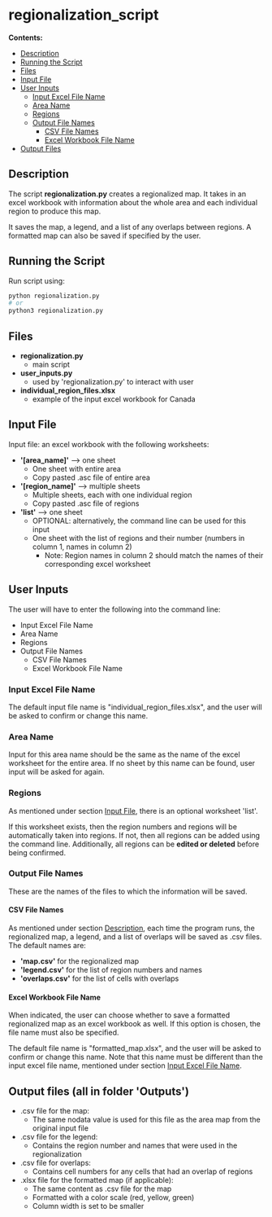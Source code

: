 # regionalization_script

**Contents:**
* [Description](#description)
* [Running the Script](#running-the-script)
* [Files](#files)
* [Input File](#input-file)
* [User Inputs](#user-inputs)
  * [Input Excel File Name](#input-excel-file-name)
  * [Area Name](#area-name)
  * [Regions](#regions)
  * [Output File Names](#output-file-names)
    * [CSV File Names](#csv-file-names)
    * [Excel Workbook File Name](#excel-workbook-file-name)
* [Output Files](#output-files)


## Description
The script **regionalization.py** creates a regionalized map.
It takes in an excel workbook with information about the whole area and each individual region to produce this map. 

It saves the map, a legend, and a list of any overlaps 
between regions. A formatted map can also be saved if specified
by the user.


## Running the Script
Run script using:
```bash
python regionalization.py
# or
python3 regionalization.py
```

## Files
* **regionalization.py**
	* main script
* **user_inputs.py**
	* used by 'regionalization.py' to interact with user
* **individual_region_files.xlsx**
	* example of the input excel workbook for Canada

## Input File
Input file: an excel workbook with the following worksheets:
* **'[area_name]'** --> one sheet
	* One sheet with entire area
	* Copy pasted .asc file of entire area
* **'[region_name]'** --> multiple sheets
	* Multiple sheets, each with one individual region
	* Copy pasted .asc file of regions
* **'list'** --> one sheet
	* OPTIONAL: alternatively, the command line can be used for this input
	* One sheet with the list of regions and their number (numbers in column 1, names in column 2)
		* Note: Region names in column 2 should match the names of their 
	corresponding excel worksheet


## User Inputs
The user will have to enter the following into the command line:
  * Input Excel File Name
  * Area Name
  * Regions
  * Output File Names
    * CSV File Names
    * Excel Workbook File Name

### Input Excel File Name
The default input file name is "individual_region_files.xlsx", and
the user will be asked to confirm or change this name.

### Area Name
Input for this area name should be the same as the name of the excel 
worksheet for the entire area. If no sheet by this name can be found,
user input will be asked for again.

### Regions
As mentioned under section [Input File](#input-file), there is an optional 
worksheet 'list'. 

If this worksheet exists, then the region numbers and regions will be 
automatically taken into regions. If not, then all regions can be added
using the command line. Additionally, all regions can be 
**edited or deleted** before being confirmed.

### Output File Names
These are the names of the files to which the information will be saved.

#### CSV File Names
As mentioned under section [Description](#description), each time the 
program runs, the regionalized map, a legend, and a list of overlaps 
will be saved as .csv files. The default names are:
* **'map.csv'** for the regionalized map
* **'legend.csv'** for the list of region numbers and names
* **'overlaps.csv'** for the list of cells with overlaps

#### Excel Workbook File Name
When indicated, the user can choose whether to save a formatted regionalized 
map as an excel workbook as well. If this option is chosen, the file name
must also be specified.

The default file name is "formatted_map.xlsx", and the user will be 
asked to confirm or change this name. Note that this name must be different than the input excel file name, mentioned under section [Input Excel File Name](#input-excel-file-name).

## Output files (all in folder 'Outputs')

* .csv file for the map:
	* The same nodata value is used for this file as the area map from the 
	original input file
* .csv file for the legend:
	* Contains the region number and names that were used in the 
	regionalization
* .csv file for overlaps:
	* Contains cell numbers for any cells that had an overlap of regions
* .xlsx file for the formatted map (if applicable):
	* The same content as .csv file for the map
	* Formatted with a color scale (red, yellow, green)
	* Column width is set to be smaller










